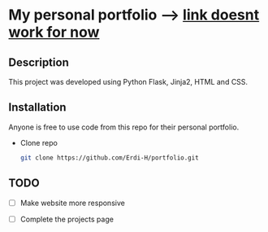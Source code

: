 # My personal portfolio --> <a href="">link doesnt work for now</a>

## Description
This project was developed using Python Flask, Jinja2, HTML and CSS.

## Installation
Anyone is free to use code from this repo for their personal portfolio.
- Clone repo
    ```bash
    git clone https://github.com/Erdi-H/portfolio.git
    ```

## TODO
- [ ] Make website more responsive
- [ ] Complete the projects page


